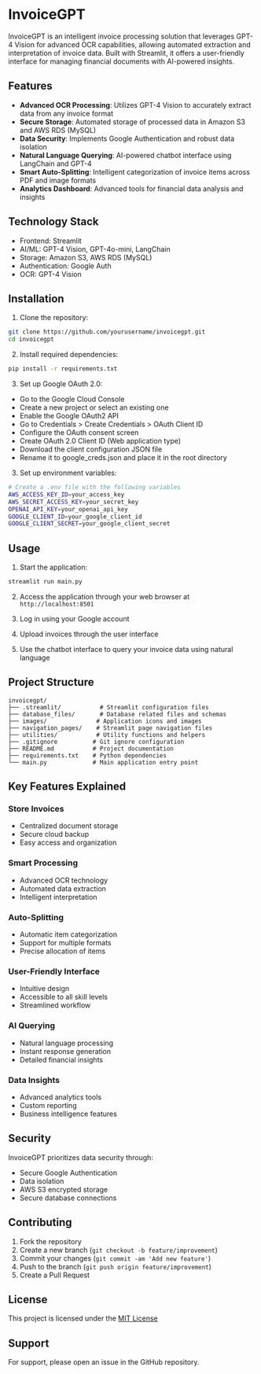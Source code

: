 # InvoiceGPT

InvoiceGPT is an intelligent invoice processing solution that leverages GPT-4 Vision for advanced OCR capabilities, allowing automated extraction and interpretation of invoice data. Built with Streamlit, it offers a user-friendly interface for managing financial documents with AI-powered insights.

## Features

- **Advanced OCR Processing**: Utilizes GPT-4 Vision to accurately extract data from any invoice format
- **Secure Storage**: Automated storage of processed data in Amazon S3 and AWS RDS (MySQL)
- **Data Security**: Implements Google Authentication and robust data isolation
- **Natural Language Querying**: AI-powered chatbot interface using LangChain and GPT-4
- **Smart Auto-Splitting**: Intelligent categorization of invoice items across PDF and image formats
- **Analytics Dashboard**: Advanced tools for financial data analysis and insights

## Technology Stack

- Frontend: Streamlit
- AI/ML: GPT-4 Vision, GPT-4o-mini, LangChain
- Storage: Amazon S3, AWS RDS (MySQL)
- Authentication: Google Auth
- OCR: GPT-4 Vision

## Installation

1. Clone the repository:
```bash
git clone https://github.com/yourusername/invoicegpt.git
cd invoicegpt
```

2. Install required dependencies:
```bash
pip install -r requirements.txt
```

3. Set up Google OAuth 2.0:

* Go to the Google Cloud Console
* Create a new project or select an existing one
* Enable the Google OAuth2 API
* Go to Credentials > Create Credentials > OAuth Client ID
* Configure the OAuth consent screen
* Create OAuth 2.0 Client ID (Web application type)
* Download the client configuration JSON file
* Rename it to google_creds.json and place it in the root directory

3. Set up environment variables:
```bash
# Create a .env file with the following variables
AWS_ACCESS_KEY_ID=your_access_key
AWS_SECRET_ACCESS_KEY=your_secret_key
OPENAI_API_KEY=your_openai_api_key
GOOGLE_CLIENT_ID=your_google_client_id
GOOGLE_CLIENT_SECRET=your_google_client_secret
```

## Usage

1. Start the application:
```bash
streamlit run main.py
```

2. Access the application through your web browser at `http://localhost:8501`

3. Log in using your Google account

4. Upload invoices through the user interface

5. Use the chatbot interface to query your invoice data using natural language

## Project Structure

```
invoicegpt/
├── .streamlit/           # Streamlit configuration files
├── database_files/       # Database related files and schemas
├── images/              # Application icons and images
├── navigation_pages/    # Streamlit page navigation files
├── utilities/           # Utility functions and helpers
├── .gitignore          # Git ignore configuration
├── README.md           # Project documentation
├── requirements.txt    # Python dependencies
└── main.py             # Main application entry point
```

## Key Features Explained

### Store Invoices
- Centralized document storage
- Secure cloud backup
- Easy access and organization

### Smart Processing
- Advanced OCR technology
- Automated data extraction
- Intelligent interpretation

### Auto-Splitting
- Automatic item categorization
- Support for multiple formats
- Precise allocation of items

### User-Friendly Interface
- Intuitive design
- Accessible to all skill levels
- Streamlined workflow

### AI Querying
- Natural language processing
- Instant response generation
- Detailed financial insights

### Data Insights
- Advanced analytics tools
- Custom reporting
- Business intelligence features

## Security

InvoiceGPT prioritizes data security through:
- Secure Google Authentication
- Data isolation
- AWS S3 encrypted storage
- Secure database connections

## Contributing

1. Fork the repository
2. Create a new branch (`git checkout -b feature/improvement`)
3. Commit your changes (`git commit -am 'Add new feature'`)
4. Push to the branch (`git push origin feature/improvement`)
5. Create a Pull Request

## License

This project is licensed under the [MIT License](https://github.com/YohanV1/InvoiceGPT/blob/main/LICENSE)

## Support

For support, please open an issue in the GitHub repository.